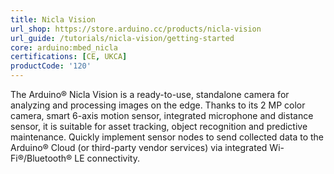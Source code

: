 ```yaml
---
title: Nicla Vision
url_shop: https://store.arduino.cc/products/nicla-vision
url_guide: /tutorials/nicla-vision/getting-started
core: arduino:mbed_nicla
certifications: [CE, UKCA]
productCode: '120'
---
```


The Arduino® Nicla Vision is a ready-to-use, standalone camera for analyzing and processing images on the edge. Thanks to its 2 MP color camera, smart 6-axis motion sensor, integrated microphone and distance sensor, it is suitable for asset tracking, object recognition and predictive maintenance. Quickly implement sensor nodes to send collected data to the Arduino® Cloud (or third-party vendor services) via integrated Wi-Fi®/Bluetooth® LE connectivity.
